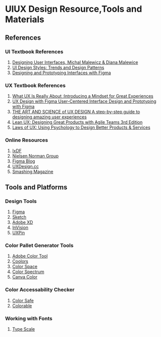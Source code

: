 # UIUX Design Resource,Tools and Materials 

## References
### UI Textbook References 
1. [Designing User Interfaces, Michal Malewicz & Diana Malewice](/Textbooks/Micha%C5%82%20Malewicz%20_%20Diana%20Malewicz%20-%20Designing%20User%20Interfaces%20(2020).pdf)
2. [UI Design Styles: Trends and Design Patterns](/Textbooks/UI_Design_Styles_EN_2021.pdf)
3. [Designing and Prototyping Interfaces with Figma](/Textbooks/Designing-prototyping-interfaces-figma.pdf)

### UX Textbook References
1. [What UX Is Really About :Introducing a Mindset for Great Experiences](/Textbooks/what-ux-really-about.pdf)
2. [UX Design with Figma User-Centered Interface Design and Prototyping with Figma](/Textbooks/Tom%20Green_%20Kevin%20Brandon%20-%20UX%20Design%20with%20Figma_%20User-Centered%20Interface%20Design%20and%20Prototyping%20with%20Figma%20(Design%20Thinking)-Apress%20(2024).pdf)
3. [THE ART AND SCIENCE of UX DESIGN A step-by-step guide to designing amazing user experiences](/Textbooks/Anthony%20Conta%20-%20The%20Art%20and%20Science%20of%20UX%20Design_%20A%20step-by-step%20guide%20to%20designing%20amazing%20user%20experiences-New%20Riders%20(2023).pdf)
4. [Lean UX: Designing Great Products with Agile Teams 3rd Edition](/Textbooks/Jeff%20Gothelf%2C%20Josh%20Seiden%20-%20Lean%20UX_%20Creating%20Great%20Products%20with%20Agile%20Teams-O'Reilly%20Media%20(2021).pdf)
5. [Laws of UX: Using Psychology to Design Better Products & Services](/Textbooks/Jon%20Yablonski%20-%20Laws%20of%20UX_%20Design%20Principles%20for%20Persuasive%20and%20Ethical%20Products-O'Reilly%20Media%20(2020).pdf)

### Online Resources
1. [IxDF](https://www.interaction-design.org/)
2. [Nielsen Norman Group](https://www.nngroup.com/)
3. [Figma Blog](https://www.figma.com/blog/)
4. [UXDesign.cc](https://uxdesign.cc/)
5. [Smashing Magazine](https://www.smashingmagazine.com/)
## Tools and Platforms
### Design Tools
1. [Figma](https://www.figma.com/)
2. [Sketch](https://www.sketch.com/)
3. [Adobe XD]()
4. [InVision](https://www.invisionapp.com/)
5. [UXPin](https://www.uxpin.com/)

### Color Pallet Generator Tools
1. [Adobe Color Tool](https://color.adobe.com/)
2. [Coolors](https://coolors.co/)
3. [Color Space](https://mycolor.space/)
4. [Color Spectrum](https://colorspectrum.design/)
5. [Canva Color](https://www.canva.com/colors/color-wheel/)

### Color Accessability Checker
1. [Color Safe](http://colorsafe.co/)
2. [Colorable](https://colorable.jxnblk.com/)

### Working with Fonts
1. [Type Scale](https://typescale.com/)